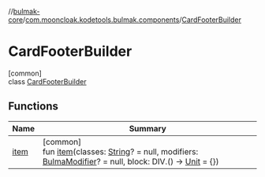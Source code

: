 //[bulmak-core](../../../index.md)/[com.mooncloak.kodetools.bulmak.components](../index.md)/[CardFooterBuilder](index.md)

# CardFooterBuilder

[common]\
class [CardFooterBuilder](index.md)

## Functions

| Name | Summary |
|---|---|
| [item](item.md) | [common]<br>fun [item](item.md)(classes: [String](https://kotlinlang.org/api/core/kotlin-stdlib/kotlin/-string/index.html)? = null, modifiers: [BulmaModifier](../../com.mooncloak.kodetools.bulmak.modifier/-bulma-modifier/index.md)? = null, block: DIV.() -&gt; [Unit](https://kotlinlang.org/api/core/kotlin-stdlib/kotlin/-unit/index.html) = {}) |
